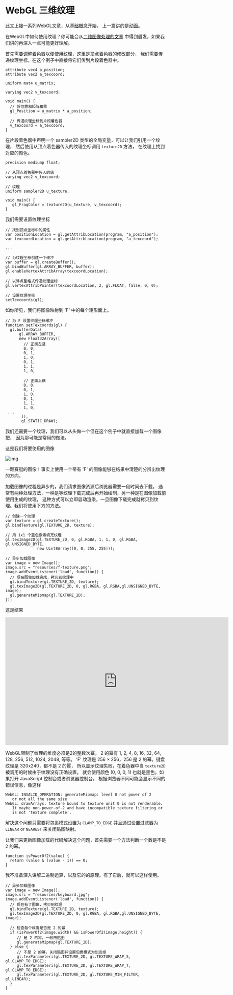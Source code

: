 # WebGL 三维纹理

此文上接一系列WebGL文章，从[基础概念](https://webglfundamentals.org/webgl/lessons/zh_cn/webgl-fundamentals.html)开始， 上一篇讲的是[动画](https://webglfundamentals.org/webgl/lessons/zh_cn/webgl-animation.html)。

在WebGL中如何使用纹理？你可能会从[二维图像处理的文章](https://webglfundamentals.org/webgl/lessons/zh_cn/webgl-image-processing.html) 中得到启发，如果我们讲的再深入一点可能更好理解。

首先需要调整着色器以便使用纹理，这里是顶点着色器的修改部分， 我们需要传递纹理坐标，在这个例子中直接将它们传到片段着色器中。

```
attribute vec4 a_position;
attribute vec2 a_texcoord;
 
uniform mat4 u_matrix;
 
varying vec2 v_texcoord;
 
void main() {
  // 将位置和矩阵相乘
  gl_Position = u_matrix * a_position;
 
  // 传递纹理坐标到片段着色器
  v_texcoord = a_texcoord;
}
```

在片段着色器中声明一个 sampler2D 类型的全局变量，可以让我们引用一个纹理， 然后使用从顶点着色器传入的纹理坐标调用 `texture2D` 方法， 在纹理上找到对应的颜色。

```
precision mediump float;
 
// 从顶点着色器中传入的值
varying vec2 v_texcoord;
 
// 纹理
uniform sampler2D u_texture;
 
void main() {
   gl_FragColor = texture2D(u_texture, v_texcoord);
}
```

我们需要设置纹理坐标

```
// 找到顶点坐标中的属性
var positionLocation = gl.getAttribLocation(program, "a_position");
var texcoordLocation = gl.getAttribLocation(program, "a_texcoord");
 
...
 
// 为纹理坐标创建一个缓冲
var buffer = gl.createBuffer();
gl.bindBuffer(gl.ARRAY_BUFFER, buffer);
gl.enableVertexAttribArray(texcoordLocation);
 
// 以浮点型格式传递纹理坐标
gl.vertexAttribPointer(texcoordLocation, 2, gl.FLOAT, false, 0, 0);
 
// 设置纹理坐标
setTexcoords(gl);
```

如你所见，我们将图像映射到 'F' 中的每个矩形面上。

```
// 为 F 设置纹理坐标缓冲
function setTexcoords(gl) {
  gl.bufferData(
      gl.ARRAY_BUFFER,
      new Float32Array([
        // 正面左竖
        0, 0,
        0, 1,
        1, 0,
        0, 1,
        1, 1,
        1, 0,
 
        // 正面上横
        0, 0,
        0, 1,
        1, 0,
        0, 1,
        1, 1,
        1, 0,
 ...
       ]),
       gl.STATIC_DRAW);
```

我们还需要一个纹理，我们可以从头做一个但在这个例子中就直接加载一个图像把， 因为那可能是常用的做法。

这是我们将要使用的图像

![img](https://webglfundamentals.org/webgl/resources/f-texture.png)

一颗赛艇的图像！事实上使用一个带有 'F' 的图像能够在结果中清楚的分辨出纹理的方向。

加载图像的过程是异步的，我们请求图像资源后浏览器需要一段时间去下载。 通常有两种处理方法，一种是等纹理下载完成后再开始绘制，另一种是在图像加载前使用生成的纹理， 这种方式可以立即启动渲染，一旦图像下载完成就拷贝到纹理。我们将使用下方的方法。

```
// 创建一个纹理
var texture = gl.createTexture();
gl.bindTexture(gl.TEXTURE_2D, texture);
 
// 用 1x1 个蓝色像素填充纹理
gl.texImage2D(gl.TEXTURE_2D, 0, gl.RGBA, 1, 1, 0, gl.RGBA, gl.UNSIGNED_BYTE,
              new Uint8Array([0, 0, 255, 255]));
 
// 异步加载图像
var image = new Image();
image.src = "resources/f-texture.png";
image.addEventListener('load', function() {
  // 现在图像加载完成，拷贝到纹理中
  gl.bindTexture(gl.TEXTURE_2D, texture);
  gl.texImage2D(gl.TEXTURE_2D, 0, gl.RGBA, gl.RGBA,gl.UNSIGNED_BYTE, image);
  gl.generateMipmap(gl.TEXTURE_2D);
});
```

这是结果

<iframe src="https://webglfundamentals.org/webgl/webgl-3d-textures.html?cid=8B504C1595CD3973&resid=8B504C1595CD3973%2126382&authkey=AJzDcN30q6g4W0Y&em=2" width="700px" height="400px" frameborder="0" scrolling="no"> </iframe>



WebGL限制了纹理的维度必须是2的整数次幂， 2 的幂有 1, 2, 4, 8, 16, 32, 64, 128, 256, 512, 1024, 2048, 等等。 'F' 纹理是 256 × 256，256 是 2 的幂。键盘纹理是 320x240，都不是 2 的幂， 所以显示纹理失败，在着色器中当 `texture2D` 被调用的时候由于纹理没有正确设置， 就会使用颜色 (0, 0, 0, 1) 也就是黑色。如果打开 JavaScript 控制台或者浏览器控制台， 根据浏览器不同可能会显示不同的错误信息，像这样

```
WebGL: INVALID_OPERATION: generateMipmap: level 0 not power of 2
   or not all the same size
WebGL: drawArrays: texture bound to texture unit 0 is not renderable.
   It maybe non-power-of-2 and have incompatible texture filtering or
   is not 'texture complete'.
```

解决这个问题只需要将包裹模式设置为 `CLAMP_TO_EDGE` 并且通过设置过滤器为 `LINEAR` or `NEAREST` 来关闭贴图映射。

让我们来更新图像加载的代码解决这个问题，首先需要一个方法判断一个数是不是 2 的幂。

```
function isPowerOf2(value) {
  return (value & (value - 1)) == 0;
}
```

我不准备深入讲解二进制运算，以及它的的原理。有了它后，就可以这样使用。

```
// 异步加载图像
var image = new Image();
image.src = "resources/keyboard.jpg";
image.addEventListener('load', function() {
  // 现在有了图像，拷贝到纹理
  gl.bindTexture(gl.TEXTURE_2D, texture);
  gl.texImage2D(gl.TEXTURE_2D, 0, gl.RGBA, gl.RGBA,gl.UNSIGNED_BYTE, image);
 
  // 检查每个维度是否是 2 的幂
  if (isPowerOf2(image.width) && isPowerOf2(image.height)) {
     // 是 2 的幂，一般用贴图
     gl.generateMipmap(gl.TEXTURE_2D);
  } else {
     // 不是 2 的幂，关闭贴图并设置包裹模式为到边缘
     gl.texParameteri(gl.TEXTURE_2D, gl.TEXTURE_WRAP_S, gl.CLAMP_TO_EDGE);
     gl.texParameteri(gl.TEXTURE_2D, gl.TEXTURE_WRAP_T, gl.CLAMP_TO_EDGE);
     gl.texParameteri(gl.TEXTURE_2D, gl.TEXTURE_MIN_FILTER, gl.LINEAR);
  }
}
```

